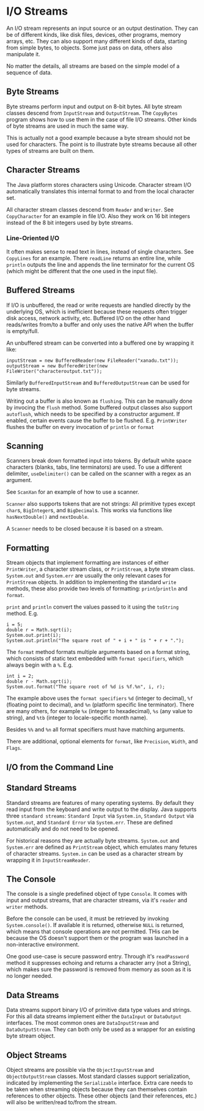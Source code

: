 # I/O Streams

An I/O stream represents an input source or an output destination. They can be of different kinds, like disk files, devices, other programs, memory arrays, etc. They can also support many different kinds of data, starting from simple bytes, to objects. Some just pass on data, others also manipulate it.

No matter the details, all streams are based on the simple model of a sequence of data.

## Byte Streams

Byte streams perform input and output on 8-bit bytes. All byte stream classes descend from `InputStream` and `OutputStream`. The `CopyBytes` program shows how to use them in the case of file I/O streams. Other kinds of byte streams are used in much the same way.

This is actually not a good example because a byte stream should not be used for characters. The point is to illustrate byte streams because all other types of streams are built on them.

## Character Streams

The Java platform stores characters using Unicode. Character stream I/O automatically translates this internal format to and from the local character set.

All character stream classes descend from `Reader` and `Writer`. See `CopyCharacter` for an example in file I/O. Also they work on 16 bit integers instead of the 8 bit integers used by byte streams.

### Line-Oriented I/O

It often makes sense to read text in lines, instead of single characters. See `CopyLines` for an example. There `readLine` returns an entire line, while `println` outputs the line and appends the line terminator for the current OS (which might be different that the one used in the input file).

## Buffered Streams

If I/O is unbuffered, the read or write requests are handled directly by the underlying OS, which is inefficient because these requests often trigger disk access, network activity, etc. Buffered I/O on the other hand reads/writes from/to a buffer and only uses the native API when the buffer is empty/full.

An unbuffered stream can be converted into a buffered one by wrapping it like:
```
inputStream = new BufferedReader(new FileReader("xanadu.txt"));
outputStream = new BufferedWriter(new FileWriter("characteroutput.txt"));
```
Similarly `BufferedInputStream` and `BufferedOutputStream` can be used for byte streams.

Writing out a buffer is also known as `flushing`. This can be manually done by invocing the `flush` method. Some buffered output classes also support `autoflush`, which needs to be specified by a constructor argument. If enabled, certain events cause the buffer to be flushed. E.g. `PrintWriter` flushes the buffer on every invocation of `println` or `format`

## Scanning

Scanners break down formatted input into tokens. By default white space characters (blanks, tabs, line terminators) are used. To use a different delimiter, `useDelimiter()` can be called on the scanner with a regex as an argument.

See `ScanXan` for an example of how to use a scanner.

`Scanner` also supports tokens that are not strings: All primitive types except `char`s, `BigInteger`s, and `BigDecimal`s. This works via functions like `hasNextDouble()` and `nextDouble`.

A `Scanner` needs to be closed because it is based on a stream.

## Formatting

Stream objects that implement formatting are instances of either `PrintWriter`, a character stream class, or `PrintStream`, a byte stream class. `System.out` and `System.err` are usually the only relevant cases for `PrintStream` objects. In addition to implementing the standard `write` methods, these also provide two levels of formatting: `print`/`println` and `format`.

`print` and `println` convert the values passed to it using the `toString` method. E.g.
```
i = 5;
double r = Math.sqrt(i);
System.out.print(i);
System.out.println("The square root of " + i + " is " + r + ".");
```

The `format` method formats multiple arguments based on a format string, which consists of static text embedded with `format specifiers`, which always begin with a `%`. E.g.
```
int i = 2;
double r - Math.sqrt(i);
System.out.format("The square root of %d is %f.%n", i, r);
```

The example above uses the `format specifiers` `%d` (integer to decimal), `%f` (floating point to decimal), and `%n` (platform specific line terminator). There are many others, for example `%x` (integer to hexadecimal), `%s` (any value to string), and `%tb` (integer to locale-specific month name).

Besides `%%` and `%n` all format specifiers must have matching arguments.

There are additional, optional elements for `format`, like `Precision`, `Width`, and `Flags`.

## I/O from the Command Line

## Standard Streams

Standard streams are features of many operating systems. By default they read input from the keyboard and write output to the display. Java supports three `standard streams`: `Standard Input` via `System.in`, `Standard Output` via `System.out`, and `Standard Error` via `System.err`. These are defined automatically and do not need to be opened.

For historical reasons they are actually byte streams. `System.out` and `System.err` are defined as `PrintStream` object, which emulates many fetures of character streams. `System.in` can be used as a character stream by wrapping it in `InputStreamReader`.

## The Console

The console is a single predefined object of type `Console`. It comes with input and output streams, that are character streams, via it's `reader` and `writer` methods.

Before the console can be used, it must be retrieved by invoking `System.console()`. If available it is returned, otherwise `NULL` is returned, which means that console operations are not permitted. THis can be because the OS doesn't support them or the program was launched in a non-interactive environment.

One good use-case is secure password entry. Through it's `readPassword` method it suppresses echoing and returns a character arry (not a String), which makes sure the password is removed from memory as soon as it is no longer needed.

## Data Streams

Data streams support binary I/O of primitive data type values and strings. For this all data streams implement either the `DataInput` or `DataOutput` interfaces. The most common ones are `DataInputStream` and `DataOutputStream`. They can both only be used as a wrapper for an existing byte stream object.

## Object Streams

Object streams are possible via the `ObjectInputStream` and `ObjectOutputStream` classes. Most standard classes support serialization, indicated by implementing the `Serializable` interface. Extra care needs to be taken when streaming objects because they can themselves contain references to other objects. These other objects (and their references, etc.) will also be written/read to/from the stream.